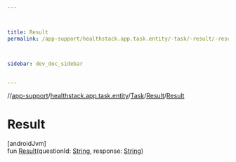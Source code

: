 ```yaml
---



title: Result
permalink: /app-support/healthstack.app.task.entity/-task/-result/-result.html



sidebar: dev_doc_sidebar


---
```




//[app-support](/app-support.html)/[healthstack.app.task.entity](../../index.html)/[Task](../index.html)/[Result](index.html)/[Result](-result.html)



# Result



[androidJvm]\
fun [Result](-result.html)(questionId: [String](https://kotlinlang.org/api/latest/jvm/stdlib/kotlin/-string/index.html), response: [String](https://kotlinlang.org/api/latest/jvm/stdlib/kotlin/-string/index.html))






